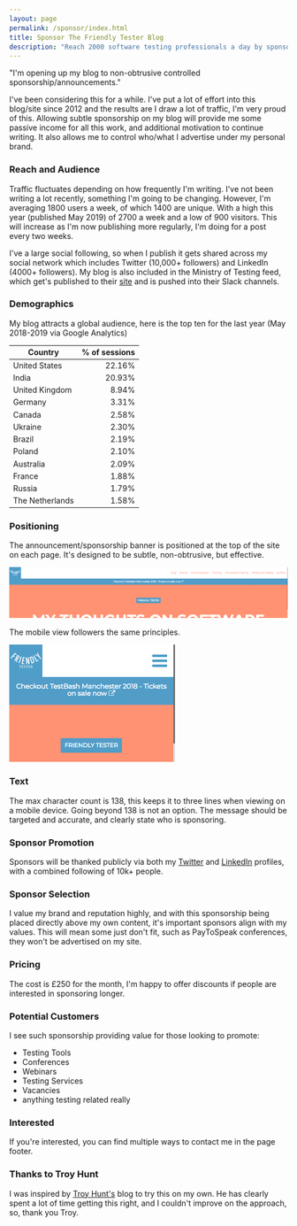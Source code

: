 ```yaml
---
layout: page
permalink: /sponsor/index.html
title: Sponsor The Friendly Tester Blog
description: "Reach 2000 software testing professionals a day by sponsoring The Friendly Tester blog"
---
```

"I'm opening up my blog to non-obtrusive controlled sponsorship/announcements."

I've been considering this for a while. I've put a lot of effort into this blog/site since 2012 and the results are I draw a lot of traffic, I'm very proud of this. Allowing subtle sponsorship on my blog will provide me some passive income for all this work, and additional motivation to continue writing. It also allows me to control who/what I advertise under my personal brand.

### Reach and Audience
Traffic fluctuates depending on how frequently I'm writing. I've not been writing a lot recently, something I'm going to be changing. However, I'm averaging 1800 users a week, of which 1400 are unique. With a high this year (published May 2019) of 2700 a week and a low of 900 visitors. This will increase as I'm now publishing more regularly, I'm doing for a post every two weeks. 

I've a large social following, so when I publish it gets shared across my social network which includes Twitter (10,000+ followers) and LinkedIn (4000+ followers). My blog is also included in the Ministry of Testing feed, which get's published to their [site](https://ministryoftesting.com) and is pushed into their Slack channels. 

### Demographics
My blog attracts a global audience, here is the top ten for the last year (May 2018-2019 via Google Analytics)

| Country | % of sessions |
| --- | ---:|
| <span class="flag-icon flag-icon-us"></span> United States | 22.16% |
| <span class="flag-icon flag-icon-in"></span> India | 20.93% |
| <span class="flag-icon flag-icon-gb"></span> United Kingdom | 8.94% |
| <span class="flag-icon flag-icon-de"></span> Germany | 3.31% |
| <span class="flag-icon flag-icon-ca"></span> Canada | 2.58% |
| <span class="flag-icon flag-icon-ua"></span> Ukraine | 2.30% |
| <span class="flag-icon flag-icon-br"></span> Brazil | 2.19% |
| <span class="flag-icon flag-icon-pl"></span> Poland | 2.10% |
| <span class="flag-icon flag-icon-au"></span> Australia | 2.09% |
| <span class="flag-icon flag-icon-fr"></span> France | 1.88% |
| <span class="flag-icon flag-icon-ru"></span> Russia | 1.79% |
| <span class="flag-icon flag-icon-nl"></span> The Netherlands | 1.58% |

### Positioning
The announcement/sponsorship banner is positioned at the top of the site on each page. It's designed to be subtle, non-obtrusive, but effective.

![Desktop View](/images/sponsorship/desktopview.png)

The mobile view followers the same principles.

![Desktop View](/images/sponsorship/mobileview.png)

### Text
The max character count is 138, this keeps it to three lines when viewing on a mobile device. Going beyond 138 is not an option. The message should be targeted and accurate, and clearly state who is sponsoring.

### Sponsor Promotion
Sponsors will be thanked publicly via both my [Twitter](https://twitter.com/friendlytester) and [LinkedIn](https://www.linkedin.com/in/friendlytester/) profiles, with a combined following of 10k+ people. 

### Sponsor Selection
I value my brand and reputation highly, and with this sponsorship being placed directly above my own content, it's important sponsors align with my values. This will mean some just don't fit, such as PayToSpeak conferences, they won't be advertised on my site.

### Pricing
The cost is £250 for the month, I'm happy to offer discounts if people are interested in sponsoring longer.

### Potential Customers
I see such sponsorship providing value for those looking to promote:
* Testing Tools
* Conferences
* Webinars
* Testing Services
* Vacancies
* anything testing related really

### Interested
If you're interested, you can find multiple ways to contact me in the page footer.

### Thanks to Troy Hunt
I was inspired by [Troy Hunt's](https://troyhunt.com/sponsorship) blog to try this on my own. He has clearly spent a lot of time getting this right, and I couldn't improve on the approach, so, thank you Troy.
